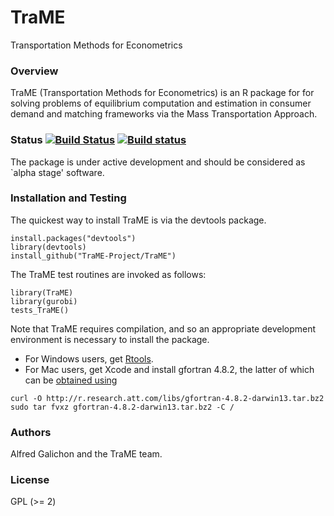 # TraME

Transportation Methods for Econometrics

### Overview

TraME (Transportation Methods for Econometrics) is an R package for for 
solving problems of equilibrium computation and estimation in consumer 
demand and matching frameworks via the Mass Transportation Approach.

### Status [![Build Status](https://travis-ci.org/TraME-Project/TraME.svg)](https://travis-ci.org/TraME-Project/TraME) [![Build status](https://ci.appveyor.com/api/projects/status/github/TraME-Project/TraME?branch=master)](https://ci.appveyor.com/project/alfredgalichon/trame/branch/master)

The package is under active development and should be considered as
`alpha stage' software.

### Installation and Testing

The quickest way to install TraME is via the devtools package.
```
install.packages("devtools")
library(devtools)
install_github("TraME-Project/TraME")
```
The TraME test routines are invoked as follows:
```
library(TraME)
library(gurobi)
tests_TraME()
```

Note that TraME requires compilation, and so an appropriate development environment is necessary to install the package.
* For Windows users, get [Rtools](https://cran.r-project.org/bin/windows/Rtools/).
* For Mac users, get Xcode and install gfortran 4.8.2, the latter of which can be [obtained using](http://www.thecoatlessprofessor.com/programming/rcpp-rcpparmadillo-and-os-x-mavericks-lgfortran-and-lquadmath-error/)
```
curl -O http://r.research.att.com/libs/gfortran-4.8.2-darwin13.tar.bz2
sudo tar fvxz gfortran-4.8.2-darwin13.tar.bz2 -C /
```

### Authors

Alfred Galichon and the TraME team.

### License

GPL (>= 2)
